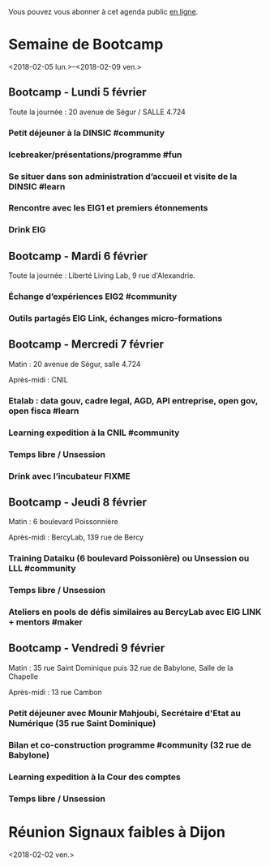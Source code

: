 Vous pouvez vous abonner à cet agenda public [en ligne](https://box.bzg.io/cloud/index.php/apps/calendar/p/DU3DV27UK2Z0ILGV).


# Semaine de Bootcamp

<span class="timestamp-wrapper"><span class="timestamp">&lt;2018-02-05 lun.&gt;&#x2013;&lt;2018-02-09 ven.&gt;</span></span>


## Bootcamp - Lundi 5 février

Toute la journée : 20 avenue de Ségur / SALLE 4.724


### Petit déjeuner à la DINSIC #community


### Icebreaker/présentations/programme #fun


### Se situer dans son administration d’accueil et visite de la DINSIC #learn


### Rencontre avec les EIG1 et premiers étonnements


### Drink EIG


## Bootcamp - Mardi 6 février

Toute la journée : Liberté Living Lab, 9 rue d'Alexandrie.


### Échange d’expériences EIG2 #community


### Outils partagés EIG Link, échanges micro-formations


## Bootcamp - Mercredi 7 février

Matin : 20 avenue de Ségur, salle 4.724

Après-midi : CNIL


### Etalab : data gouv, cadre legal, AGD, API entreprise, open gov, open fisca #learn


### Learning expedition à la CNIL #community


### Temps libre / Unsession


### Drink avec l’incubateur FIXME


## Bootcamp - Jeudi 8 février

Matin : 6 boulevard Poissonnière

Après-midi : BercyLab, 139 rue de Bercy


### Training Dataiku (6 boulevard Poissonière) ou Unsession ou LLL #community


### Temps libre / Unsession


### Ateliers en pools de défis similaires au BercyLab avec EIG LINK + mentors #maker


## Bootcamp - Vendredi 9 février

Matin : 35 rue Saint Dominique puis 32 rue de Babylone, Salle de la
Chapelle

Après-midi : 13 rue Cambon


### Petit déjeuner avec Mounir Mahjoubi, Secrétaire d'Etat au Numérique (35 rue Saint Dominique)


### Bilan et co-construction programme #community (32 rue de Babylone)


### Learning expedition à la Cour des comptes


### Temps libre / Unsession


# Réunion Signaux faibles à Dijon

<span class="timestamp-wrapper"><span class="timestamp">&lt;2018-02-02 ven.&gt;</span></span>

